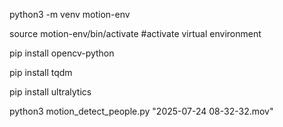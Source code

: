 python3 -m venv motion-env

source motion-env/bin/activate   #activate virtual environment

pip install opencv-python

pip install tqdm

pip install ultralytics

python3 motion_detect_people.py "2025-07-24 08-32-32.mov"
